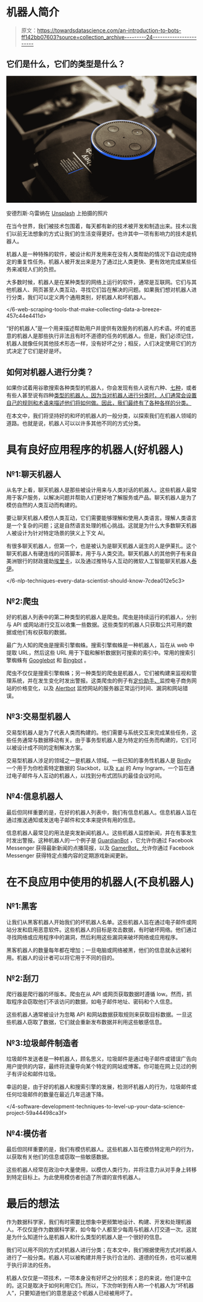 # 机器人简介

> 原文：<https://towardsdatascience.com/an-introduction-to-bots-ff142bb07603?source=collection_archive---------24----------------------->

## 它们是什么，它们的类型是什么？

![](img/7df5dbe4c76f04dad75dd9e2f3ab0f32.png)

安德烈斯·乌雷纳在 [Unsplash](https://unsplash.com?utm_source=medium&utm_medium=referral) 上拍摄的照片

在当今世界，我们被技术包围着，每天都有新的技术被开发和制造出来。技术以我们以前无法想象的方式让我们的生活变得更好。也许其中一项有影响力的技术是机器人。

机器人是一种特殊的软件，被设计和开发用来在没有人类帮助的情况下自动完成特定的重复性任务。机器人被开发出来是为了通过比人类更快、更有效地完成某些任务来减轻人们的负担。

大多数时候，机器人是在某种类型的网络上运行的软件，通常是互联网。它们与其他机器人、网页甚至人类互动，寻找它们旨在解决的问题。如果我们想对机器人进行分类，我们可以定义两个通用类别，好机器人和坏机器人。

</6-web-scraping-tools-that-make-collecting-data-a-breeze-457c44e4411d>  

“好的机器人”是一个用来描述帮助用户并提供有效服务的机器人的术语。坏的或恶意的机器人是那些执行非法且有时不道德的任务的机器人。但是，我们必须记住，机器人就像任何其他技术形态一样，没有好坏之分；相反，人们决定使用它们的方式决定了它们是好是坏。

## 如何对机器人进行分类？

如果你试着用谷歌搜索各种类型的机器人，你会发现有些人说有六种、[七种](https://chatbotsmagazine.com/7-types-of-bots-8e1846535698#.fttoivwly)，或者有些人甚至说有四种[类型的机器人，因为当对机器人进行分类时，人们通常会设置自己的规则和术语来描述他们将如何做。因此，我们最终有了各种各样的分类。](https://chatbotsmagazine.com/four-types-of-bots-432501e79a2f#.amkrc62o1)

在本文中，我们将坚持好的和坏的机器人的一般分类，以探索我们在机器人领域的道路。也就是说，机器人可以以许多其他不同的方式分类。

# 具有良好应用程序的机器人(好机器人)

## **№1:聊天机器人**

从名字上看，聊天机器人是那些被设计用来与人类对话的机器人。这些机器人最常用于客户服务，以解决问题并帮助人们更好地了解服务或产品。聊天机器人是为了模仿自然的人类互动而构建的。

要让聊天机器人模仿人类互动，它们需要能够理解和使用人类语言。理解人类语言是一个复杂的问题；这是自然语言处理的核心挑战。这就是为什么大多数聊天机器人被设计为针对特定场景的狭义上下文 AI。

有很多聊天机器人，但第一个，也是被认为是聊天机器人诞生的人是伊莱扎。这个聊天机器人有硬连线的问答脚本，用于与人类交流。聊天机器人的其他例子有来自美洲银行的财政援助[埃里卡](https://promo.bankofamerica.com/erica/)，以及通过推特与人互动的微软人工智能聊天机器人[泰伊](https://twitter.com/tayandyou)。

</6-nlp-techniques-every-data-scientist-should-know-7cdea012e5c3>  

## **№2:爬虫**

好的机器人列表中的第二种类型的机器人是爬虫。爬虫是持续运行的机器人，分别与 API 或网站进行交互以收集一些数据。这些类型的机器人只获取公共可用的数据或他们有权获取的数据。

最广为人知的爬虫是搜索引擎蜘蛛。搜索引擎蜘蛛是一种机器人，旨在从 web 中提取 URL，然后这些 URL 用于下载和解析数据到可搜索的索引中。常用的搜索引擎蜘蛛有 [Googlebot](https://support.google.com/webmasters/answer/182072?hl=en) 和 [Bingbot](https://en.wikipedia.org/wiki/Bingbot) 。

爬虫不仅仅是搜索引擎蜘蛛；另一种类型的爬虫是机器人，它们被构建来监视和管理系统，并在发生变化时发出警报。这类爬虫的例子有[定价助手、](http://www.pricingassistant.com/en)监控电子商务网站的价格变化，以及 [Alertbot](http://www.alertbot.com/) 监控网站的服务器正常运行时间、漏洞和网站错误。

## **№3:交易型机器人**

交易型机器人是为了代表人类而构建的。他们需要与系统交互来完成某些任务，这些任务通常与数据移动有关。由于事务型机器人是为特定的任务而构建的，它们可以被设计成不同的定制解决方案。

交易型机器人涉足的领域之一是机器人领域。一些已知的事务性机器人是 [Birdly](https://www.getbirdly.com/) 一个用于为你检索特定数据的 Slackbot，以及 [x.ai](https://x.ai/) 的 Amy Ingram，一个旨在通过电子邮件与人互动的机器人，以找到分布式团队的最佳会议时间。

## **№4:信息机器人**

最后但同样重要的是，在好的机器人列表中，我们有信息机器人。信息机器人旨在通过推送通知或发送电子邮件和文本来提供有用的信息。

信息机器人最常见的用法是突发新闻机器人。这些机器人监控新闻，并在有事发生时发出警报。这种机器人的一个例子是 [GuardianBot](https://www.hubspot.com/bots/the-guardian) ，它允许你通过 Facebook Messenger 获得最新新闻的点播简报，以及 [GamerBot，](https://www.hubspot.com/bots/gamerbot)允许你通过 Facebook Messenger 获得特定点播内容的定期游戏新闻更新。

</a-learning-path-to-becoming-a-data-scientist-56c5c2e8ae3f>  

# 在不良应用中使用的机器人(不良机器人)

## **№1:黑客**

让我们从黑客机器人开始我们的坏机器人名单。这些机器人旨在通过电子邮件或网站分发和启用恶意软件。这些机器人的目标是攻击数据，有时破坏网络。他们通过寻找网络或应用程序中的漏洞，然后利用这些漏洞来破坏网络或应用程序。

黑客机器人的数量每年都在增加；一旦电脑或网络被黑，他们的信息就永远被利用。机器人的设计者可以将它用于不同的目的。

## **№2:刮刀**

爬行器是爬行器的坏版本。爬虫在从 API 或网页获取数据时遵循 low。然而，抓取程序会窃取他们不该访问的数据，如电子邮件地址、密码和个人信息。

这些机器人通常被设计为忽略 API 和网站数据获取规则来获取目标数据。一旦这些机器人窃取了数据，它们就会重新发布数据并利用这些敏感信息。

## **№3:垃圾邮件制造者**

垃圾邮件发送者是一种机器人，顾名思义，垃圾邮件是通过电子邮件或错误广告向用户提供的内容，最终将流量导向某个特定的网站或博客。你可能在网上见过的例子有评论和邮件垃圾。

幸运的是，由于好的机器人和搜索引擎的发展，检测坏机器人的行为，垃圾邮件或任何垃圾邮件的数量在最近几年迅速下降。

</4-software-development-techniques-to-level-up-your-data-science-project-59a44498ca3f>  

## **№4:模仿者**

最后但同样重要的是，我们有模仿机器人。这些机器人旨在模仿特定用户的行为，以获取有关他们的信息或窃取一些敏感数据。

这些机器人经常在政治中大量使用，以模仿人类行为，并将注意力从对手身上转移到特定目标上。为此使用模仿者创造了所谓的宣传机器人。

# 最后的想法

作为数据科学家，我们有时需要比想象中更频繁地设计、构建、开发和处理机器人。不仅仅是作为数据科学家，如今每个人都至少每周与机器人打交道一次。这就是为什么知道什么是机器人和什么类型的机器人是一个很好的信息。

</a-step-by-step-guide-to-web-scraping-in-python-5c4d9cef76e8>  

我们可以用不同的方式对机器人进行分类；在本文中，我们根据使用方式对机器人进行了一般分类。机器人可以被构建并用于执行合法的、道德的任务，也可以被用于执行非法的任务。

机器人仅仅是一项技术，一项本身没有好坏之分的技术；总的来说，他们是中立的。这只是取决于如何利用它们。所以，下次你听到有人称一个机器人为“坏机器人”，只要知道他们的意思是这个机器人已经被用坏了。